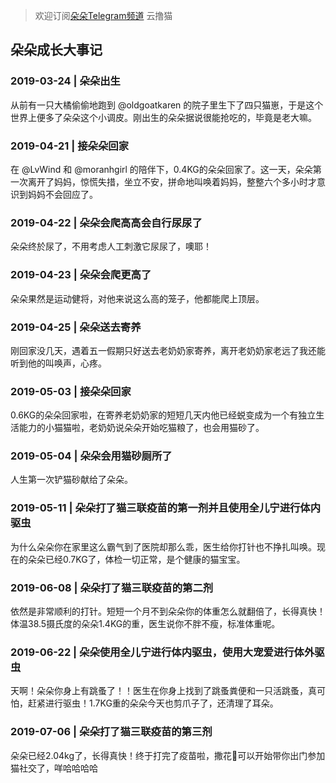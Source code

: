 > 欢迎订阅[朵朵Telegram频道](https://t.me/duoduocat) 云撸猫

## 朵朵成长大事记
### 2019-03-24 |  朵朵出生
  从前有一只大橘偷偷地跑到 @oldgoatkaren 的院子里生下了四只猫崽，于是这个世界上便多了朵朵这个小调皮。刚出生的朵朵据说很能抢吃的，毕竟是老大嘛。
### 2019-04-21 |  接朵朵回家
  在 @LvWind 和 @moranhgirl 的陪伴下，0.4KG的朵朵回家了。这一天，朵朵第一次离开了妈妈，惊慌失措，坐立不安，拼命地叫唤着妈妈，整整六个多小时才意识到妈妈不会回应了。
### 2019-04-22 |  朵朵会爬高高会自行尿尿了
  朵朵终於尿了，不用考虑人工刺激它尿尿了，噢耶！
### 2019-04-23 |  朵朵会爬更高了
  朵朵果然是运动健将，对他来说这么高的笼子，他都能爬上顶层。
### 2019-04-25 |  朵朵送去寄养
  刚回家没几天，遇着五一假期只好送去老奶奶家寄养，离开老奶奶家老远了我还能听到他的叫唤声，心疼。
### 2019-05-03 |  接朵朵回家
  0.6KG的朵朵回家啦，在寄养老奶奶家的短短几天内他已经蜕变成为一个有独立生活能力的小猫猫啦，老奶奶说朵朵开始吃猫粮了，也会用猫砂了。
### 2019-05-04 |  朵朵会用猫砂厕所了
  人生第一次铲猫砂献给了朵朵。
### 2019-05-11 |  朵朵打了猫三联疫苗的第一剂并且使用全儿宁进行体内驱虫
  为什么朵朵你在家里这么霸气到了医院却那么乖，医生给你打针也不挣扎叫唤。现在的朵朵已经0.7KG了，体检一切正常，是个健康的猫宝宝。
### 2019-06-08 |  朵朵打了猫三联疫苗的第二剂
  依然是非常顺利的打针。短短一个月不到朵朵你的体重怎么就翻倍了，长得真快！体温38.5摄氏度的朵朵1.4KG的重，医生说你不胖不瘦，标准体重呢。
### 2019-06-22 |  朵朵使用全儿宁进行体内驱虫，使用大宠爱进行体外驱虫
  天啊！朵朵你身上有跳蚤了！！医生在你身上找到了跳蚤粪便和一只活跳蚤，真可怕，赶紧进行驱虫！1.7KG重的朵朵今天也剪爪子了，还清理了耳朵。
### 2019-07-06 |  朵朵打了猫三联疫苗的第三剂
  朵朵已经2.04kg了，长得真快！终于打完了疫苗啦，撒花🎉可以开始带你出门参加猫社交了，咩哈哈哈哈
